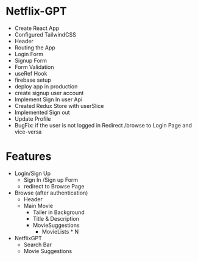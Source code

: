 # Netflix-GPT
- Create React App
- Configured TailwindCSS
- Header
- Routing the App
- Login Form
- Signup Form
- Form Validation
- useRef Hook
- firebase setup
- deploy app in production
- create signup user account
- Implement Sign In user Api
- Created Redux Store with userSlice
- Implemented Sign out
- Update Profile
- BugFix: if the user is not logged in Redirect /browse to Login Page and vice-versa

# Features
- Login/Sign Up
    - Sign In /Sign up Form
    - redirect to Browse Page
- Browse (after authentication)
    - Header
    - Main Movie
        - Tailer in Background
        - Title & Description
        - MovieSuggestions
            - MovieLists * N
- NetflixGPT
    - Search Bar
    - Movie Suggestions